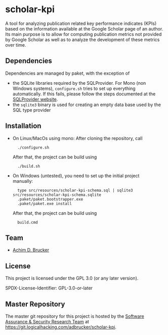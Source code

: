 # scholar-kpi

A tool for analyzing publication related key performance indicates (KPIs)
based on the information available at the Google Scholar page of an author.
Its main purpose is to allow for computing publication metrics not provided
by Google Scholar as well as to analyze the development of these metrics over
time.

## Dependencies

Dependencies are managed by paket, with the exception of

* the SQLite libraries required by the SQLProvider. For Mono (non Windows systems),
  ``configure.sh`` tries to set up everything automatically. If this fails, please
  follow the steps documented at the [SQLProvider website](https://fsprojects.github.io/SQLProvider/core/sqlite.html).
* the ``sqlite3`` binary is used for creating an empty data base used by the SQL
  type provider

## Installation

* On Linux/MacOs using mono:
  After cloning the repository, call

        ./configure.sh  

  After that, the project can be build using

        ./build.sh

* On Windows (untested), you need to set up the initial project  
  manually:

        type src/resources/scholar-kpi-schema.sql | sqlite3 src/resources/scholar-kpi-schema.sqlite
        .paket/paket.bootstrapper.exe
        .paket/paket.exe install
  
  After that, the project can be build using

        build.cmd

## Team

* [Achim D. Brucker](https://www.brucker.ch/)

## License

This project is licensed under the GPL 3.0 (or any later version).

SPDX-License-Identifier: GPL-3.0-or-later

## Master Repository

The master git repository for this project is hosted by the [Software
Assurance & Security Research Team](https://logicalhacking.com) at
<https://git.logicalhacking.com/adbrucker/scholar-kpi>.
